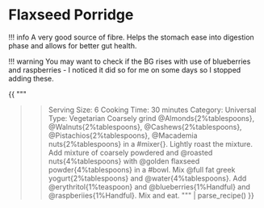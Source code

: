 # Flaxseed Porridge

!!! info 
    A very good source of fibre. Helps the stomach ease into digestion phase and allows for better gut health.

!!! warning
    You may want to check if the BG rises with use of blueberries and raspberries - I noticed it did so for me on some days so I stopped adding these.

{{ """
>> Serving Size: 6
>> Cooking Time: 30 minutes
>> Category: Universal
>> Type: Vegetarian
Coarsely grind @Almonds{2%tablespoons}, @Walnuts{2%tablespoons}, @Cashews{2%tablespoons}, @Pistachios{2%tablespoons}, @Macademia nuts{2%tablespoons} in a #mixer{}.
Lightly roast the mixture.
Add mixture of coarsely powdered and @roasted nuts{4%tablespoons} with @golden flaxseed powder{4%tablespoons} in a #bowl.
Mix @full fat greek yogurt{2%tablespoons} and @water{4%tablespoons}. 
Add @erythritol{1%teaspoon} and @blueberries{1%Handful} and @raspberiies{1%Handful}. 
Mix and eat.
""" | parse_recipe() }}
